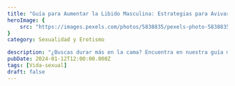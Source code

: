 ```yaml
---
title: "Guía para Aumentar la Libido Masculina: Estrategias para Avivar tu Energía Sexual"
heroImage: {
	src: "https://images.pexels.com/photos/5838835/pexels-photo-5838835.jpeg?auto=compress&cs=tinysrgb&w=1260&h=750&dpr=1",
}
category: Sexualidad y Erotismo

description: "¿Buscas durar más en la cama? Encuentra en nuestra guía masculina consejos prácticos, técnicas efectivas y la importancia de la comunicación para mejorar tu resistencia sexual. ¡Optimiza tu desempeño íntimo hoy!"
pubDate: 2024-01-12T12:00:00.000Z
tags: [Vida-sexual]
draft: false
---
```

